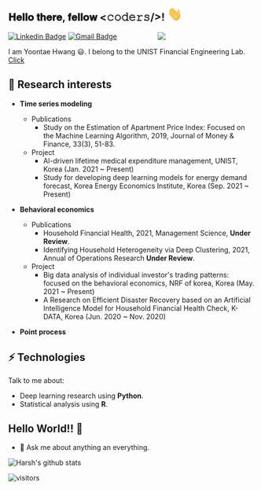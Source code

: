 <h2> 𝐇𝐞𝐥𝐥𝐨 𝐭𝐡𝐞𝐫𝐞, 𝐟𝐞𝐥𝐥𝐨𝐰 <𝚌𝚘𝚍𝚎𝚛𝚜/>! <img src="https://raw.githubusercontent.com/ABSphreak/ABSphreak/master/gifs/Hi.gif" width="30px"></h2>

<img align='right' src='https://user-images.githubusercontent.com/5713670/87202985-820dcb80-c2b6-11ea-9f56-7ec461c497c3.gif' width='200"'>

[![Linkedin Badge](https://img.shields.io/badge/-yoontae-blue?style=flat-square&logo=Linkedin&logoColor=white&link=https://www.linkedin.com/in/yoontae/)](https://www.linkedin.com/in/yoontae/) 
[![Gmail Badge](https://img.shields.io/badge/-yoontae@unist.ac.kr-c14438?style=flat-square&logo=Gmail&logoColor=white&link=mailto:yoontae@unist.ac.kr)](mailto:yoontae@unist.ac.kr)

I am Yoontae Hwang 😃. I belong to the UNIST Financial Engineering Lab.  [Click](https://www.notion.so/unist-felab/Research-Area-468eaf833b7246f893bae2e33aeb4c8a) 

## 🤔 Research interests
* **Time series modeling**
    - Publications
        - Study on the Estimation of Apartment Price Index: Focused on the Machine Learning Algorithm, 2019, Journal of Money & Finance, 33(3), 51-83.
    - Project
        - AI-driven lifetime medical expenditure management, UNIST, Korea (Jan. 2021 ~ Present)
        - Study for developing deep learning models for energy demand forecast, Korea Energy Economics Institute, Korea (Sep. 2021 ~ Present)
* **Behavioral economics**
    - Publications 
      - Household Financial Health, 2021, Management Science, **Under Review**.
      - Identifying Household Heterogeneity via Deep Clustering, 2021, Annual of Operations Research **Under Review**.
    - Project
      - Big data analysis of individual investor's trading patterns: focused on the behavioral economics, NRF of korea, Korea (May. 2021 ~ Present)
      - A Research on Efficient Disaster Recovery based on an Artificial Intelligence Model for Household Financial Health Check, K-DATA, Korea (Jun. 2020 ~ Nov. 2020)

* **Point process**


## ⚡ Technologies
Talk to me about:
- Deep learning research using **Python**.
- Statistical analysis using **R**.


## Hello World!! 🤔
- 💬 Ask me about anything an everything.


![Harsh's github stats](https://github-readme-stats.vercel.app/api?username=yoontae&hide=["issues"]&show_icons=true)

![visitors](https://visitor-badge.glitch.me/badge?page_id=yoontae.yoontae)

